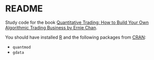 README
======

Study code for the book [Quantitative Trading: How to Build Your Own Algorithmic Trading Business by Ernie Chan](https://www.amazon.com/Quantitative-Trading-Build-Algorithmic-Business/dp/0470284889).

You should have installed [R](https://www.r-project.org/) and the following packages from [CRAN](https://cran.r-project.org):

* `quantmod`
* `gdata`

